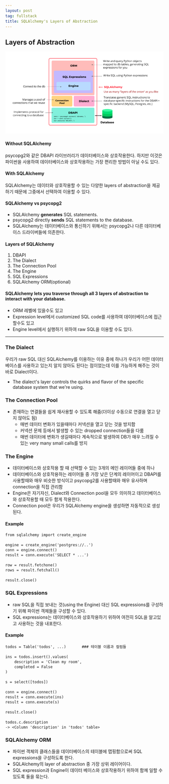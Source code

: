 ```yaml
---
layout: post
tag: fullstack
title: SQLAlchemy's Layers of Abstraction
---
```


## Layers of Abstraction

![layers](/img/layers.png)

#### Without SQLAlchemy
psycopg2와 같은 DBAPI 라이브러리가 데이터베이스와 상호작용한다.
하지만 이것은 파이썬을 사용하여 데이터베이스와 상호작용하는 가장 편리한 방법이 아닐 수도 있다.

#### With SQLAlchemy
SQLAlchemy는 데이터와 상호작용할 수 있는 다양한 layers of abstraction을 제공하기 때문에 그중에서 선택하여 이용할 수 있다.

#### SQLAlchemy vs psycopg2
- SQLAlchemy **generates** SQL statements.
- psycopg2 directly **sends** SQL statements to the database.
- SQLAlchemy는 데이터베이스와 통신하기 위해서는 psycopg2나 다른 데이터베이스 드라이버들에 의존한다.

#### Layers of SQLAlchemy
1. DBAPI
2. The Dialect
3. The Connection Pool
4. The Engine
5. SQL Expressions
6. SQLAlchemy ORM(optional)

#### SQLAlchemy lets you traverse through all 3 layers of abstraction to interact with your database.
- ORM 레벨에 있을수도 있고
- Expression level에서 customized SQL code를 사용하여 데이터베이스에 접근할수도 있고
- Engine level에서 실행하기 위하여 raw SQL을 이용할 수도 있다.


---

### The Dialect

우리가 raw SQL 대신 SQLAlchemy를 이용하는 이유 중에 하나가 우리가 어떤 데이터베이스를 사용하고 있는지 알지 않아도 된다는 점이었는데 이를 가능하게 해주는 것이 바로 Dialect이다.
- The dialect's layer controls the quirks and flavor of the specific database system that we're using.

### The Connection Pool
- 존재하는 연결들을 쉽게 재사용할 수 있도록 해줌(더이상 수동으로 연결을 열고 닫지 않아도 됨)
  - 매번 데이터 변화가 있을때마다 커넥션을 열고 닫는 것을 방지함
  - 커넥션 문제 등에서 발생할 수 있는 dropped connection들을 다룸
  - 매번 데이터에 변화가 생길때마다 계속적으로 발생하여 DB가 매우 느려질 수 있는 very many small calls를 방지

### The Engine
- 데이터베이스와 상호작용 할 때 선택할 수 있는 3개의 메인 레이어들 중에 하나
- 데이터베이스와 상호작용하는 레이어들 중 가장 낮은 단계의 레이어이고 DBAPI를 사용할때와 매우 비슷한 방식이고 psycopg2를 사용할때와 매우 유사하며 connection을 직접 관리함
- Engine은 자기자신, Dialect와 Connection pool을 모두 의미하고 데이터베이스와 상호작용할 때 모두 함게 작용한다.
- Connection pool은 우리가 SQLAlchemy engine을 생성하면 자동적으로 생성된다.

#### Example
```
from sqlalchemy import create_engine

engine = create_engine('postgres://..')
conn = engine.connect()
result = conn.execute('SELECT * ...')

row = result.fetchone()
rows = result.fetchall()

result.close()
```

### SQL Expressions
- raw SQL을 직접 보내는 것(using the Engine) 대신 SQL expressions를 구성하기 위해 파이썬 객체들을 구성할 수 있다.
- SQL expressions는 데이터베이스와 상호작용하기 위하여 여전히 SQL을 알고있고 사용하는 것을 내포한다.

#### Example
```
todos = Table('todos', ...)       ### 테이블 이름과 컬럼들

ins = todos.insert().values(
    description = 'Clean my room',
    completed = False
)

s = select([todos])

conn = engine.connect()
result = conn.execute(ins)
result = conn.execute(s)

result.close()

todos.c.description
-> <Column 'description' in 'todos' table>
```

### SQLAlchemy ORM
- 파이썬 객체의 클래스들을 데이터베이스의 테이블에 맵핑함으로써 SQL expressions을 구성하도록 한다.
- SQLAlchemy의 layer of abstraction 중 가장 상위 레이어이다.
- SQL expression과 Engine이 데이터 베이스와 상호작용하기 위하여 함께 일할 수 있도록 둘을 묶는다.

